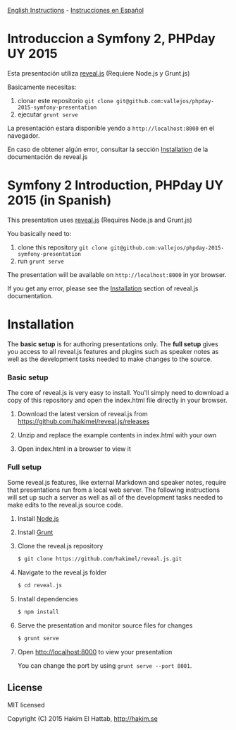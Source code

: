 
[English Instructions](#english) - [Instrucciones en Español](#spanish)


# <a name="spanish">Introduccion a Symfony 2, PHPday UY 2015</a>

Esta presentación utiliza [reveal.js](https://github.com/hakimel/reveal.js) (Requiere Node.js y Grunt.js)

Basicamente necesitas:

1. clonar este repositorio `git clone git@github.com:vallejos/phpday-2015-symfony-presentation`
2. ejecutar `grunt serve`

La presentación estara disponible yendo a `http://localhost:8000` en el navegador.

En caso de obtener algún error, consultar la sección [Installation](#installation) de la documentación de reveal.js


# <a name="english">Symfony 2 Introduction, PHPday UY 2015 (in Spanish)</a>

This presentation uses [reveal.js](https://github.com/hakimel/reveal.js) (Requires Node.js and Grunt.js)

You basically need to:

1. clone this repository `git clone git@github.com:vallejos/phpday-2015-symfony-presentation`
2. run `grunt serve`

The presentation will be available on `http://localhost:8000` in yor browser.

If you get any error, please see the [Installation](#installation) section of reveal.js documentation.


# <a name="installation">Installation</a>

The **basic setup** is for authoring presentations only. The **full setup** gives you access to all reveal.js features and plugins such as speaker notes as well as the development tasks needed to make changes to the source.

### Basic setup

The core of reveal.js is very easy to install. You'll simply need to download a copy of this repository and open the index.html file directly in your browser.

1. Download the latest version of reveal.js from <https://github.com/hakimel/reveal.js/releases>

2. Unzip and replace the example contents in index.html with your own

3. Open index.html in a browser to view it


### Full setup

Some reveal.js features, like external Markdown and speaker notes, require that presentations run from a local web server. The following instructions will set up such a server as well as all of the development tasks needed to make edits to the reveal.js source code.

1. Install [Node.js](http://nodejs.org/)

2. Install [Grunt](http://gruntjs.com/getting-started#installing-the-cli)

4. Clone the reveal.js repository
   ```sh
   $ git clone https://github.com/hakimel/reveal.js.git
   ```

5. Navigate to the reveal.js folder
   ```sh
   $ cd reveal.js
   ```

6. Install dependencies
   ```sh
   $ npm install
   ```

7. Serve the presentation and monitor source files for changes
   ```sh
   $ grunt serve
   ```

8. Open <http://localhost:8000> to view your presentation

   You can change the port by using `grunt serve --port 8001`.


## License

MIT licensed

Copyright (C) 2015 Hakim El Hattab, http://hakim.se
